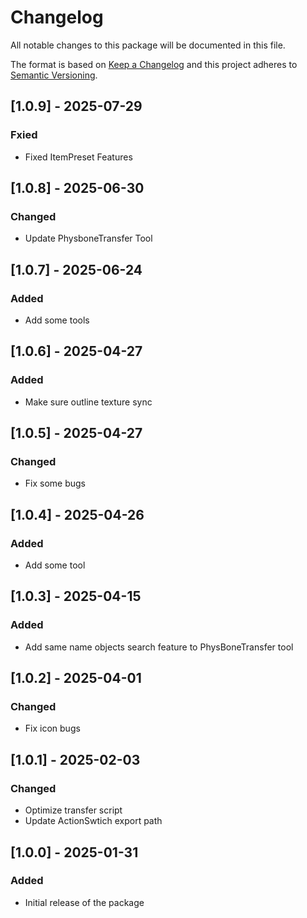 # Changelog
All notable changes to this package will be documented in this file.

The format is based on [Keep a Changelog](http://keepachangelog.com/en/1.0.0/)
and this project adheres to [Semantic Versioning](http://semver.org/spec/v2.0.0.html).

## [1.0.9] - 2025-07-29
### Fxied
- Fixed ItemPreset Features

## [1.0.8] - 2025-06-30
### Changed
- Update PhysboneTransfer Tool

## [1.0.7] - 2025-06-24
### Added
- Add some tools

## [1.0.6] - 2025-04-27
### Added
- Make sure outline texture sync

## [1.0.5] - 2025-04-27
### Changed
- Fix some bugs

## [1.0.4] - 2025-04-26
### Added
- Add some tool

## [1.0.3] - 2025-04-15
### Added
- Add same name objects search feature to PhysBoneTransfer tool

## [1.0.2] - 2025-04-01
### Changed
- Fix icon bugs

## [1.0.1] - 2025-02-03
### Changed
- Optimize transfer script
- Update ActionSwtich export path

## [1.0.0] - 2025-01-31
### Added
- Initial release of the package
